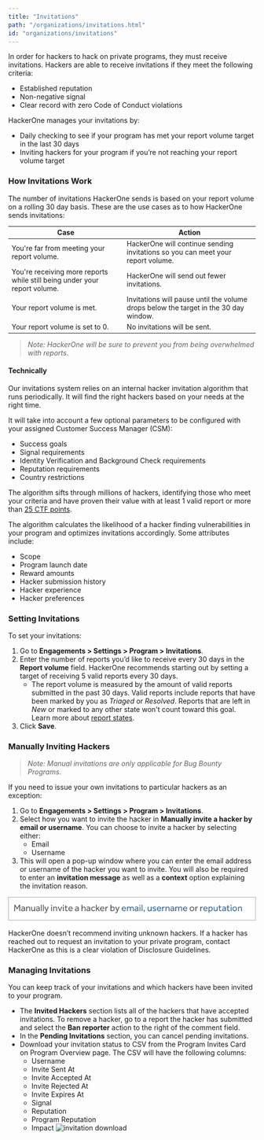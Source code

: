 ```yaml
---
title: "Invitations"
path: "/organizations/invitations.html"
id: "organizations/invitations"
---
```


In order for hackers to hack on private programs, they must receive invitations. Hackers are able to receive invitations if they meet the following criteria:
* Established reputation
* Non-negative signal
* Clear record with zero Code of Conduct violations

HackerOne manages your invitations by:
* Daily checking to see if your program has met your report volume target in the last 30 days
* Inviting hackers for your program if you’re not reaching your report volume target

### How Invitations Work
The number of invitations HackerOne sends is based on your report volume on a rolling 30 day basis. These are the use cases as to how HackerOne sends invitations:

Case | Action
---- | ------
You're far from meeting your report volume. | HackerOne will continue sending invitations so you can meet your report volume.
You're receiving more reports while still being under your report volume.	| HackerOne will send out fewer invitations.
Your report volume is met. | Invitations will pause until the volume drops below the target in the 30 day window.
Your report volume is set to 0. | No invitations will be sent.

><i>Note: HackerOne will be sure to prevent you from being overwhelmed with reports.</i>

#### Technically

Our invitations system relies on an internal hacker invitation algorithm that runs periodically. It will find the right hackers based on your needs at the right time.

It will take into account a few optional parameters to be configured with your assigned Customer Success Manager (CSM):

- Success goals
- Signal requirements
- Identity Verification and Background Check requirements
- Reputation requirements
- Country restrictions

The algorithm sifts through millions of hackers, identifying those who meet your criteria and have proven their value with at least 1 valid report or more than [25 CTF points](https://ctf.hacker101.com/).

The algorithm calculates the likelihood of a hacker finding vulnerabilities in your program and optimizes invitations accordingly. Some attributes include:

- Scope
- Program launch date
- Reward amounts
- Hacker submission history
- Hacker experience
- Hacker preferences

### Setting Invitations
To set your invitations:
1. Go to **Engagements > Settings > Program > Invitations**.
2. Enter the number of reports you’d like to receive every 30 days in the **Report volume** field. HackerOne recommends starting out by setting a target of receiving 5 valid reports every 30 days.
     * The report volume is measured by the amount of valid reports submitted in the past 30 days. Valid reports include reports that have been marked by you as <i>Triaged</i> or <i>Resolved</i>. Reports that are left in <i>New</i> or marked to any other state won't count toward this goal. Learn more about [report states](/organizations/report-states.html).
3. Click **Save**.

### Manually Inviting Hackers

><i>Note: Manual invitations are only applicable for Bug Bounty Programs.</i>

If you need to issue your own invitations to particular hackers as an exception:
1. Go to **Engagements > Settings > Program > Invitations**.
2. Select how you want to invite the hacker in **Manually invite a hacker by email or username**. You can choose to invite a hacker by selecting either:
   * Email
   * Username
3. This will open a pop-up window where you can enter the email address or username of the hacker you want to invite. You will also be required to enter an **invitation message** as well as a **context** option explaining the invitation reason.

![invitations](./images/invitations.png)

HackerOne doesn’t recommend inviting unknown hackers. If a hacker has reached out to request an invitation to your private program, contact HackerOne as this is a clear violation of Disclosure Guidelines.

### Managing Invitations
You can keep track of your invitations and which hackers have been invited to your program.
* The **Invited Hackers** section lists all of the hackers that have accepted invitations. To remove a hacker, go to a report the hacker has submitted and select the **Ban reporter** action to the right of the comment field.
* In the **Pending Invitations** section, you can cancel pending invitations.
* Download your invitation status to CSV from the Program Invites Card on Program Overview page. The CSV will have the following columns:
  * Username
  * Invite Sent At
  * Invite Accepted At
  * Invite Rejected At
  * Invite Expires At
  * Signal
  * Reputation
  * Program Reputation
  * Impact
![invitation download](/images/invitation-csv-download.png)

